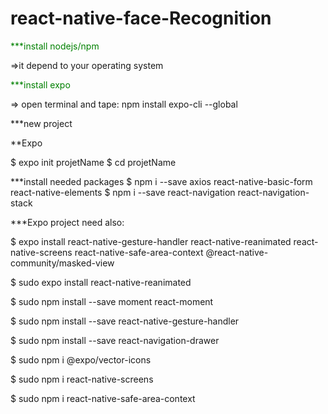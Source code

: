 # react-native-face-Recognition
<span style="color: green"> ***install nodejs/npm  </span>
 

=>it depend to your operating system


<span style="color: green">***install expo  </span>
 

=> open terminal and tape: npm install expo-cli --global

***new project 

**Expo 

$ expo init projetName $ cd projetName

***install needed packages 
$ npm i --save axios react-native-basic-form react-native-elements
$ npm i --save react-navigation react-navigation-stack

***Expo project need also:

$ expo install react-native-gesture-handler react-native-reanimated react-native-screens react-native-safe-area-context @react-native-community/masked-view


$ sudo expo install react-native-reanimated


$ sudo npm install --save moment react-moment


$ sudo npm install --save react-native-gesture-handler


$ sudo npm install --save react-navigation-drawer


$ sudo npm i @expo/vector-icons



$ sudo npm i react-native-screens


$ sudo npm i react-native-safe-area-context

